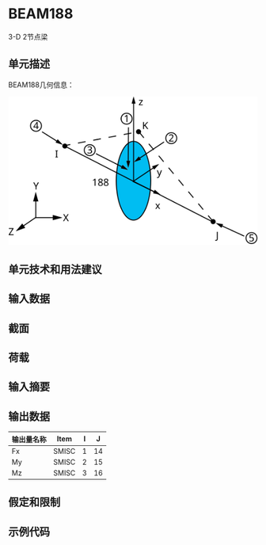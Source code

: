 # BEAM188

3-D 2节点梁

## 单元描述

BEAM188几何信息：

![](gELEM188-1.svg)

## 单元技术和用法建议

## 输入数据

## 截面

## 荷载

## 输入摘要

## 输出数据

| 输出量名称 | Item  | I |  J |
|------------|-------|---|----|
| Fx         | SMISC | 1 | 14 |
| My         | SMISC | 2 | 15 |
| Mz         | SMISC | 3 | 16 |


## 假定和限制


## 示例代码
